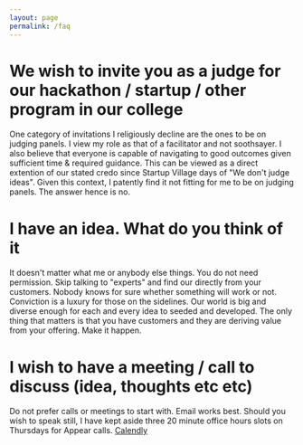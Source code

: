 ```yaml
---
layout: page
permalink: /faq
---
```


# We wish to invite you as a judge for our hackathon / startup / other program in our college

One category of invitations I religiously decline are the ones to be on judging panels. I view my role as that of a facilitator and not soothsayer. I also believe that everyone is capable of navigating to good outcomes given sufficient time & required guidance. This can be viewed as a direct extention of our stated credo since Startup Village days of "We don't judge ideas". Given this context, I patently find it not fitting for me to be on judging panels. The answer hence is no. 

# I have an idea. What do you think of it

 It doesn't matter what me or anybody else things. You do not need permission. Skip talking to "experts" and find our directly from your customers. Nobody knows for sure whether something will work or not. Conviction is a luxury for those on the sidelines. Our world is big and diverse enough for each and every idea to seeded and developed. The only thing that matters is that you have customers and they are deriving value from your offering. Make it happen. 

# I wish to have a meeting / call to discuss (idea, thoughts etc etc)

 Do not prefer calls or meetings to start with. Email works best. Should you wish to speak still, I have kept aside three 20 minute office hours slots on Thursdays for Appear calls. [Calendly](https://calendly.com/sijokuruvilla/officehours)